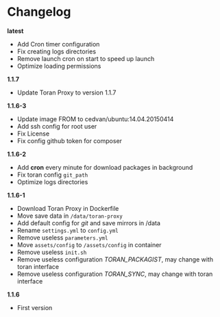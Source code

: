 # Changelog

**latest**
- Add Cron timer configuration
- Fix creating logs directories
- Remove launch cron on start to speed up launch
- Optimize loading permissions

**1.1.7**
- Update Toran Proxy to version 1.1.7

**1.1.6-3**
- Update image FROM to cedvan/ubuntu:14.04.20150414
- Add ssh config for root user
- Fix License
- Fix config github token for composer

**1.1.6-2**
- Add **cron** every minute for download packages in background
- Fix toran config `git_path`
- Optimize logs directories

**1.1.6-1**
- Download Toran Proxy in Dockerfile
- Move save data in `/data/toran-proxy`
- Add default config for *git* and save mirrors in /data
- Rename `settings.yml` to `config.yml`
- Remove useless `parameters.yml`
- Move `assets/config` to `/assets/config` in container
- Remove useless `init.sh`
- Remove useless configuration *TORAN_PACKAGIST*, may change with toran interface
- Remove useless configuration *TORAN_SYNC*, may change with toran interface

**1.1.6**
- First version

